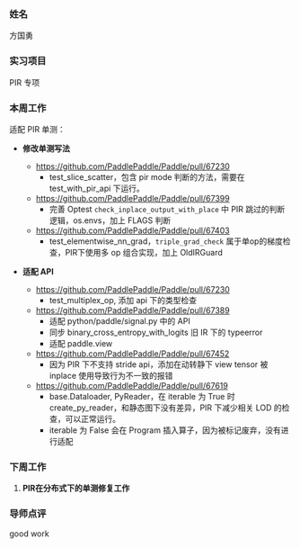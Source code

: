 ### 姓名

方国勇

### 实习项目

PIR 专项

### 本周工作

适配 PIR 单测：

- **修改单测写法**
    - https://github.com/PaddlePaddle/Paddle/pull/67230
        - test_slice_scatter，包含 pir mode 判断的方法，需要在 test_with_pir_api 下运行。
    - https://github.com/PaddlePaddle/Paddle/pull/67399
        - 完善 Optest `check_inplace_output_with_place` 中 PIR 跳过的判断逻辑，os.envs，加上 FLAGS 判断 
    - https://github.com/PaddlePaddle/Paddle/pull/67403
        - test_elementwise_nn_grad，`triple_grad_check` 属于单op的梯度检查，PIR下使用多 op 组合实现，加上 OldIRGuard

- **适配 API**
    - https://github.com/PaddlePaddle/Paddle/pull/67230
        - test_multiplex_op, 添加 api 下的类型检查
    - https://github.com/PaddlePaddle/Paddle/pull/67389
        - 适配 python/paddle/signal.py 中的 API
        - 同步 binary_cross_entropy_with_logits 旧 IR 下的 typeerror
        - 适配 paddle.view
    - https://github.com/PaddlePaddle/Paddle/pull/67452
        - 因为 PIR 下不支持 stride api，添加在动转静下 view tensor 被 inplace 使用导致行为不一致的报错
    - https://github.com/PaddlePaddle/Paddle/pull/67619
        - base.Dataloader, PyReader，在 iterable 为 True 时 create_py_reader，和静态图下没有差异，PIR 下减少相关 LOD 的检查，可以正常运行。
        - iterable 为 False 会在 Program 插入算子，因为被标记废弃，没有进行适配

### 下周工作

1. **PIR在分布式下的单测修复工作**

### 导师点评

good work
